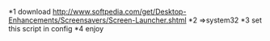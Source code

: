 *1 download http://www.softpedia.com/get/Desktop-Enhancements/Screensavers/Screen-Launcher.shtml
*2 =>system32
*3 set this script in config
*4 enjoy
